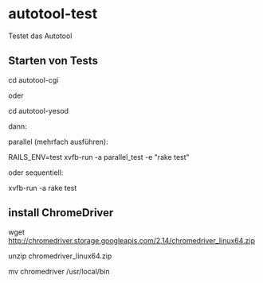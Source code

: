 # autotool-test
Testet das Autotool

## Starten von Tests

cd autotool-cgi

oder

cd autotool-yesod

dann:

parallel (mehrfach ausführen):

RAILS_ENV=test xvfb-run -a parallel_test -e "rake test"

oder sequentiell:

xvfb-run -a rake test

## install ChromeDriver

wget http://chromedriver.storage.googleapis.com/2.14/chromedriver_linux64.zip

unzip chromedriver_linux64.zip

mv chromedriver /usr/local/bin
